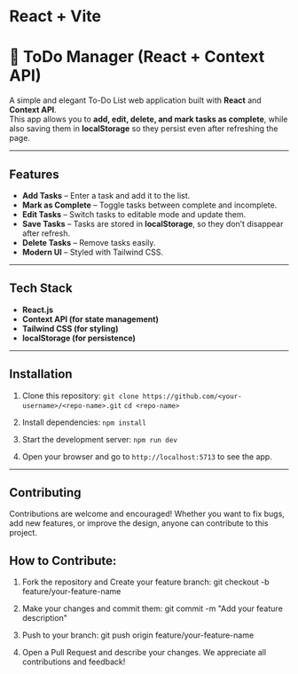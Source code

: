 # React + Vite

# 📝 ToDo Manager (React + Context API)

A simple and elegant To-Do List web application built with **React** and **Context API**.  
This app allows you to **add, edit, delete, and mark tasks as complete**, while also saving them in **localStorage** so they persist even after refreshing the page.

---

##  Features
-  **Add Tasks** – Enter a task and add it to the list.
-  **Mark as Complete** – Toggle tasks between complete and incomplete.
-  **Edit Tasks** – Switch tasks to editable mode and update them.
-  **Save Tasks** – Tasks are stored in **localStorage**, so they don’t disappear after refresh.
-  **Delete Tasks** – Remove tasks easily.
-  **Modern UI** – Styled with Tailwind CSS.

---

## Tech Stack
- **React.js**
- **Context API (for state management)**
- **Tailwind CSS (for styling)**
- **localStorage (for persistence)**

---

##  Installation

1. Clone this repository:
   `git clone https://github.com/<your-username>/<repo-name>.git`
   `cd <repo-name>`


2. Install dependencies:
   `npm install`

4. Start the development server:
   `npm run dev`

5. Open your browser and go to `http://localhost:5713` to see the app.

---

## Contributing

Contributions are welcome and encouraged! Whether you want to fix bugs, add new features, or improve the design, anyone can contribute to this project.

## How to Contribute:

1. Fork the repository and Create your feature branch:
git checkout -b feature/your-feature-name

2. Make your changes and commit them:
git commit -m "Add your feature description"

3. Push to your branch:
git push origin feature/your-feature-name

4. Open a Pull Request and describe your changes.
We appreciate all contributions and feedback!
